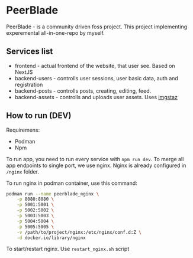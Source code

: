 # PeerBlade
PeerBlade - is a community driven foss project.
This project implementing experemental all-in-one-repo by myself.

## Services list
- frontend - actual frontend of the website, that user see. Based on NextJS
- backend-users - controlls user sessions, user basic data, auth and registration
- backend-posts - controlls posts, creating, editing, feed.
- backend-assets - controlls and uploads user assets. Uses [imgstaz](https://github.com/cyberfrogg/imgstaz)

## How to run (DEV)

Requiremens:
- Podman
- Npm

To run app, you need to run every service with `npm run dev`.
To merge all app endpoints to single port, we use nginx. Nginx is already configured in `/nginx` folder.

To run nginx in podman container, use this command:
```sh
podman run --name peerblade_nginx \
    -p 8080:8080 \
    -p 5001:5001 \
    -p 5002:5002 \
    -p 5003:5003 \
    -p 5004:5004 \
    -p 5005:5005 \
    -v /path/to/project/nginx:/etc/nginx/conf.d:Z \
    -d docker.io/library/nginx
```
To start/restart nginx. Use `restart_nginx.sh` script


